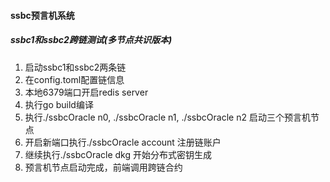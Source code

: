 #### ssbc预言机系统

##### ssbc1和ssbc2跨链测试(多节点共识版本)
1. 启动ssbc1和ssbc2两条链
2. 在config.toml配置链信息
3. 本地6379端口开启redis server
4. 执行go build编译
5. 执行./ssbcOracle n0, ./ssbcOracle n1, ./ssbcOracle n2 启动三个预言机节点
6. 开启新端口执行./ssbcOracle account 注册链账户
7. 继续执行./ssbcOracle dkg 开始分布式密钥生成
8. 预言机节点启动完成，前端调用跨链合约


